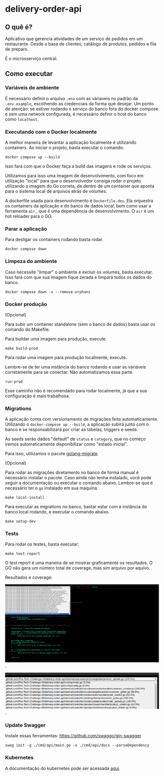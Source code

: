 # delivery-order-api

## O quê é?

Aplicativo que gerencia atividades de um serviço de pedidos em um restaurante. Desde a base de clientes, catálogo de produtos, pedidos e fila de preparo. 

É o microsserviço central.


## Como executar


### Variáveis de ambiente

É necessário definir o arquivo `.env` com as váriaveis no padrão da `.env.example`, escolhendo as credenciais da forma que desejar. Um ponto de atenção: se estiver rodando o serviço do banco fora do docker compose e sem uma network configurada, é necessário definir o host do banco como `localhost`.


###  Executando com o Docker localmente

A melhor maneira de levantar a aplicação localmente é utilizando containers. Ao iniciar o projeto, basta executar o comando:

```
docker compose up --build
```

Isso fará com que o Docker faça a build das imagens e rode os serviços. 

Utilizamos para isso uma imagem de desenvolvimento, com foco em utilização "local" para que o desenvolvedor consiga rodar o projeto utilizando a imagem do Go correta, de dentro de um container que aponta para o sistema local de arquivos atrás de volumes.

A dockerfile usada para desenvolvimento é `Dockerfile.dev`. Ela orquestra os containers da aplicação e do banco de dados local, bem como usar a ferramenta `air` , que é uma dependência de desenvolvimento. O `air` é um hot reloader para o GO.

### Parar a aplicação

Para desligar os containers rodando basta rodar.

```
docker compose down
```


### Limpeza do ambiente

Caso necessite "limpar" o ambiente e excluir os volumes, basta executar.
Isso fará com que sua imagem fique zerada e limpará todos os dados do banco.

```
docker compose down -v --remove-orphans
```


### Docker produção

(Opcional)

Para subir um container standalone (sem o banco de dados) basta usar os comando do Makefile.

Para buildar uma imagem para produção, execute.
```
make build-prod
```

Para rodar uma imagem para produção localmente, execute. 

Lembre-se de ter uma instância do banco rodando e usar as variáveis corretamente para se conectar. Não automatizamos essa parte.

```
run-prod
```

Esse caminho não é recomendado para rodar localmente, já que a sua configuração é mais trabalhosa.

### Migrations

A aplicação conta com versionamento de migrações feita automaticamente. Utilizando o `docker-compose up --build`, a aplicação subirá junto com o banco e se responsabilizará por criar as tabelas, triggers e seeds.

As seeds serão dados "default" de `status` e `category`, que no começo iremos automaticamente disponibilizar como "estado inicial".

Para isso, utilizamos o pacote [golang-migrate](https://github.com/golang-migrate/migrate). 

(Opcional)

Para rodar as migrações diretamento no banco de forma manual é necessário instalar o pacote. Caso ainda não tenha instalado, você pode seguir a documentação ou executar o comando abaixo. Lembre-se que é necessário ter o `go` instalado em sua máquina.

```
make local-install
```

Para executar as migrations no banco, bastar estar com a instância do banco local rodando, e executar o comando abaixo.

```
make setup-dev
```

### Tests 

Para rodar os testes, basta executar:

```
make test-report
```

O test report é uma maneira de se mostrar graficamente os resultados. O GO não gera um número total de coverage, mas sim arquivo por aquivo.

Resultados e coverage:

![Imagem 1](https://raw.githubusercontent.com/Pos-Tech-Challenge-48/delivery-order-api/main/images/teste_1.png).


![Imagem 2](https://raw.githubusercontent.com/Pos-Tech-Challenge-48/delivery-order-api/main/images/teste_2.png).


### Update Swagger

Instale essas ferramentas: https://github.com/swaggo/gin-swagger

```
swag init -g ./cmd/api/main.go -o ./cmd/api/docs --parseDependency
```


### Kubernetes

A documentação do kubernetes pode ser acessada [aqui](https://github.com/Pos-Tech-Challenge-48/delivery-api/tree/main/kubernetes).